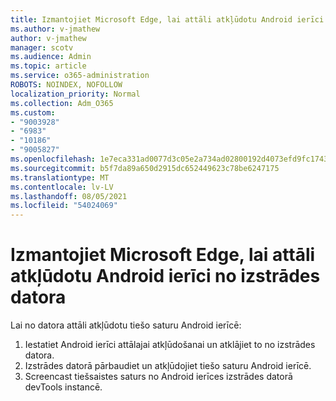 ```yaml
---
title: Izmantojiet Microsoft Edge, lai attāli atkļūdotu Android ierīci no izstrādes datora
ms.author: v-jmathew
author: v-jmathew
manager: scotv
ms.audience: Admin
ms.topic: article
ms.service: o365-administration
ROBOTS: NOINDEX, NOFOLLOW
localization_priority: Normal
ms.collection: Adm_O365
ms.custom:
- "9003928"
- "6983"
- "10186"
- "9005827"
ms.openlocfilehash: 1e7eca331ad0077d3c05e2a734ad02800192d4073efd9fc17431e11b7e691883
ms.sourcegitcommit: b5f7da89a650d2915dc652449623c78be6247175
ms.translationtype: MT
ms.contentlocale: lv-LV
ms.lasthandoff: 08/05/2021
ms.locfileid: "54024069"
---
```

# <a name="use-microsoft-edge-to-remotely-debug-an-android-device-from-a-development-computer"></a>Izmantojiet Microsoft Edge, lai attāli atkļūdotu Android ierīci no izstrādes datora

Lai no datora attāli atkļūdotu tiešo saturu Android ierīcē:

1. Iestatiet Android ierīci attālajai atkļūdošanai un atklājiet to no izstrādes datora.
2. Izstrādes datorā pārbaudiet un atkļūdojiet tiešo saturu Android ierīcē.
3. Screencast tiešsaistes saturs no Android ierīces izstrādes datorā devTools instancē.
